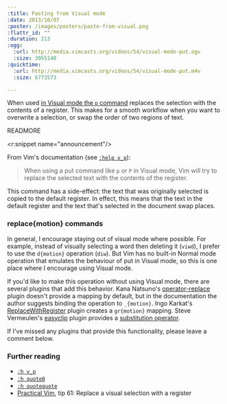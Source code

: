 ```yaml
--- 
:title: Pasting from Visual mode
:date: 2013/10/07
:poster: /images/posters/paste-from-visual.png
:flattr_id: ""
:duration: 213
:ogg: 
  :url: http://media.vimcasts.org/videos/54/visual-mode-put.ogv
  :size: 3955140
:quicktime: 
  :url: http://media.vimcasts.org/videos/54/visual-mode-put.m4v
  :size: 6773573

---
```


When used [in Visual mode the `p` command][v_p] replaces the selection with the contents of a register. This makes for a smooth workflow when you want to overwrite a selection, or swap the order of two regions of text.

[v_p]: http://vimdoc.sourceforge.net/htmldoc/change.html#v_p


READMORE

<r:snippet name="announcement"/>

From Vim's documentation (see [`:help v_p`][v_p]):

> When using a put command like `p` or `P` in Visual mode, Vim will try to replace the selected text with the contents of the register.

This command has a side-effect: the text that was originally selected is copied to the default register. In effect, this means that the text in the default register and the text that's selected in the document swap places.

### replace{motion} commands

In general, I encourage staying out of visual mode where possible. For example, instead of visually selecting a word then deleting it (`viwd`), I prefer to use the `d{motion}` operation (`diw`). But Vim has no built-in Normal mode operation that emulates the behaviour of put in Visual mode, so this is one place where I encourage using Visual mode.

If you'd like to make this operation without using Visual mode, there are several plugins that add this behavior.
Kana Natsuno's [operator-replace][] plugin doesn't provide a mapping by default, but in the documentation the author suggests binding the operation to `_{motion}`. Ingo Karkat's [ReplaceWithRegister][] plugin creates a `gr{motion}` mapping. Steve Vermeulen's [easyclip][] plugin provides a [substitution operator][sub].

If I've missed any plugins that provide this functionality, please leave a comment below.

### Further reading

* [`:h v_p`][v_p]
* [`:h quote0`][quote0]
* [`:h quotequote`](http://vimdoc.sourceforge.net/htmldoc/change.html#quotequote)
* [Practical Vim][pv], tip 61: Replace a visual selection with a register

[v_p]: http://vimdoc.sourceforge.net/htmldoc/change.html#v_p
[pv]: http://pragprog.com/book/dnvim/practical-vim
[quote0]: http://vimdoc.sourceforge.net/htmldoc/change.html#quote0

[operator-replace]: https://github.com/kana/vim-operator-replace
[ReplaceWithRegister]: https://github.com/vim-scripts/ReplaceWithRegister
[easyclip]: https://github.com/svermeulen/vim-easyclip
[sub]: https://github.com/svermeulen/vim-easyclip#substitution-operator
